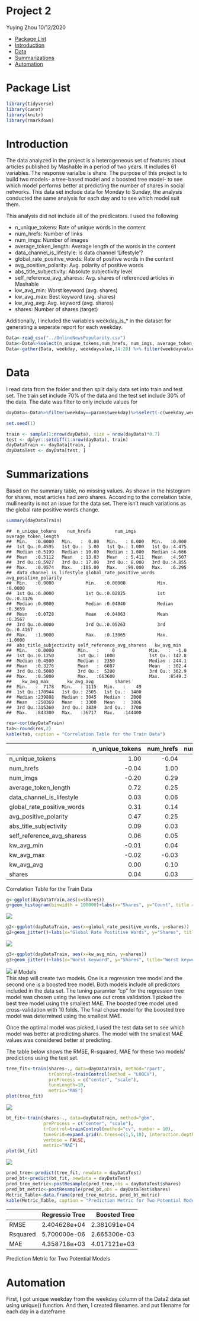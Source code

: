Project 2
================
Yuying Zhou
10/12/2020

  - [Package List](#package-list)
  - [Introduction](#introduction)
  - [Data](#data)
  - [Summarizations](#summarizations)
  - [Automation](#automation)

# Package List

``` r
library(tidyverse)
library(caret)
library(knitr)
library(rmarkdown)
```

# Introduction

The data analyzed in the project is a heterogeneous set of features
about articles published by Mashable in a period of two years. It
includes 61 variables. The response varialbe is share. The purpose of
this project is to build two models- a tree-based model and a boosted
tree model- to see which model performs better at predicting the number
of shares in social networks. This data set include data for Monday to
Sunday, the analysis conducted the same analysis for each day and to see
which model suit them.

This analysis did not include all of the predicators. I used the
following

  - n\_unique\_tokens: Rate of unique words in the content  
  - num\_hrefs: Number of links  
  - num\_imgs: Number of images  
  - average\_token\_length: Average length of the words in the content  
  - data\_channel\_is\_lifestyle: Is data channel ‘Lifestyle’?  
  - global\_rate\_positive\_words: Rate of positive words in the
    content  
  - avg\_positive\_polarity: Avg. polarity of positive words  
  - abs\_title\_subjectivity: Absolute subjectivity level  
  - self\_reference\_avg\_sharess: Avg. shares of referenced articles in
    Mashable  
  - kw\_avg\_min: Worst keyword (avg. shares)  
  - kw\_avg\_max: Best keyword (avg. shares)  
  - kw\_avg\_avg: Avg. keyword (avg. shares)
  - shares: Number of shares (target)

Additionally, I included the variables weekday\_is\_\* in the dataset
for generating a seperate report for each weekday.

``` r
Data<-read_csv("../OnlineNewsPopularity.csv")
Data<-Data%>%select(n_unique_tokens,num_hrefs, num_imgs, average_token_length, data_channel_is_lifestyle, global_rate_positive_words,avg_positive_polarity, abs_title_subjectivity,self_reference_avg_sharess, kw_avg_min, kw_avg_max, kw_avg_avg, shares, starts_with("weekday") )
Data<-gather(Data, weekday, weekdayvalue,14:20) %>% filter(weekdayvalue==1)
```

# Data

I read data from the folder and then split daily data set into train and
test set. The train set include 70% of the data and the test set include
30% of the data. The date was filter to only include values for

``` r
dayData<-Data%>%filter(weekday==params$weekday)%>%select(-c(weekday,weekdayvalue))

set.seed(1)

train <- sample(1:nrow(dayData), size = nrow(dayData)*0.7)
test <- dplyr::setdiff(1:nrow(dayData), train)
dayDataTrain <- dayData[train, ]
dayDataTest <- dayData[test, ]
```

# Summarizations

Based on the summary table, no missing values. As shown in the histogram
for shares, most articles had zero shares. According to the correlation
table, mullinearity is not an issue for the data set. There isn’t much
variations as the global rate positive words change.

``` r
summary(dayDataTrain)  
```

    ##  n_unique_tokens    num_hrefs         num_imgs      average_token_length
    ##  Min.   :0.0000   Min.   :  0.00   Min.   : 0.000   Min.   :0.000       
    ##  1st Qu.:0.4595   1st Qu.:  5.00   1st Qu.: 1.000   1st Qu.:4.475       
    ##  Median :0.5199   Median : 10.00   Median : 1.000   Median :4.666       
    ##  Mean   :0.5112   Mean   : 13.03   Mean   : 5.411   Mean   :4.507       
    ##  3rd Qu.:0.5927   3rd Qu.: 17.00   3rd Qu.: 8.000   3rd Qu.:4.855       
    ##  Max.   :0.9574   Max.   :105.00   Max.   :99.000   Max.   :6.295       
    ##  data_channel_is_lifestyle global_rate_positive_words avg_positive_polarity
    ##  Min.   :0.0000            Min.   :0.00000            Min.   :0.0000       
    ##  1st Qu.:0.0000            1st Qu.:0.02825            1st Qu.:0.3126       
    ##  Median :0.0000            Median :0.04040            Median :0.3659       
    ##  Mean   :0.0728            Mean   :0.04063            Mean   :0.3567       
    ##  3rd Qu.:0.0000            3rd Qu.:0.05263            3rd Qu.:0.4167       
    ##  Max.   :1.0000            Max.   :0.13065            Max.   :1.0000       
    ##  abs_title_subjectivity self_reference_avg_sharess   kw_avg_min    
    ##  Min.   :0.0000         Min.   :     0             Min.   :  -1.0  
    ##  1st Qu.:0.1250         1st Qu.:  1000             1st Qu.: 142.8  
    ##  Median :0.4500         Median :  2350             Median : 244.1  
    ##  Mean   :0.3276         Mean   :  6087             Mean   : 302.4  
    ##  3rd Qu.:0.5000         3rd Qu.:  5200             3rd Qu.: 362.9  
    ##  Max.   :0.5000         Max.   :663600             Max.   :8549.3  
    ##    kw_avg_max       kw_avg_avg        shares      
    ##  Min.   :  7178   Min.   : 1115   Min.   :    49  
    ##  1st Qu.:170944   1st Qu.: 2505   1st Qu.:  1400  
    ##  Median :239888   Median : 3045   Median :  2000  
    ##  Mean   :250369   Mean   : 3300   Mean   :  3806  
    ##  3rd Qu.:315360   3rd Qu.: 3839   3rd Qu.:  3700  
    ##  Max.   :843300   Max.   :36717   Max.   :144400

``` r
res<-cor(dayDataTrain)
tab<-round(res,2)
kable(tab, caption = "Correlation Table for the Train Data")
```

|                               | n\_unique\_tokens | num\_hrefs | num\_imgs | average\_token\_length | data\_channel\_is\_lifestyle | global\_rate\_positive\_words | avg\_positive\_polarity | abs\_title\_subjectivity | self\_reference\_avg\_sharess | kw\_avg\_min | kw\_avg\_max | kw\_avg\_avg | shares |
| :---------------------------- | ----------------: | ---------: | --------: | ---------------------: | ---------------------------: | ----------------------------: | ----------------------: | -----------------------: | ----------------------------: | -----------: | -----------: | -----------: | -----: |
| n\_unique\_tokens             |              1.00 |     \-0.04 |    \-0.20 |                   0.72 |                         0.03 |                          0.31 |                    0.47 |                     0.09 |                          0.06 |       \-0.01 |       \-0.02 |         0.00 |   0.04 |
| num\_hrefs                    |            \-0.04 |       1.00 |      0.29 |                   0.25 |                         0.06 |                          0.14 |                    0.25 |                     0.03 |                          0.05 |         0.04 |       \-0.03 |         0.10 |   0.03 |
| num\_imgs                     |            \-0.20 |       0.29 |      1.00 |                   0.02 |                         0.03 |                        \-0.03 |                    0.11 |                   \-0.06 |                          0.02 |         0.00 |         0.01 |         0.13 |   0.02 |
| average\_token\_length        |              0.72 |       0.25 |      0.02 |                   1.00 |                         0.01 |                          0.36 |                    0.61 |                     0.13 |                          0.06 |       \-0.01 |       \-0.05 |       \-0.06 | \-0.01 |
| data\_channel\_is\_lifestyle  |              0.03 |       0.06 |      0.03 |                   0.01 |                         1.00 |                          0.08 |                    0.12 |                     0.02 |                        \-0.02 |         0.01 |       \-0.08 |         0.10 |   0.01 |
| global\_rate\_positive\_words |              0.31 |       0.14 |    \-0.03 |                   0.36 |                         0.08 |                          1.00 |                    0.44 |                   \-0.11 |                          0.02 |         0.07 |       \-0.09 |         0.01 |   0.02 |
| avg\_positive\_polarity       |              0.47 |       0.25 |      0.11 |                   0.61 |                         0.12 |                          0.44 |                    1.00 |                     0.06 |                          0.04 |         0.00 |         0.00 |         0.08 |   0.04 |
| abs\_title\_subjectivity      |              0.09 |       0.03 |    \-0.06 |                   0.13 |                         0.02 |                        \-0.11 |                    0.06 |                     1.00 |                          0.02 |         0.04 |       \-0.04 |       \-0.01 |   0.05 |
| self\_reference\_avg\_sharess |              0.06 |       0.05 |      0.02 |                   0.06 |                       \-0.02 |                          0.02 |                    0.04 |                     0.02 |                          1.00 |         0.01 |         0.06 |         0.11 |   0.03 |
| kw\_avg\_min                  |            \-0.01 |       0.04 |      0.00 |                 \-0.01 |                         0.01 |                          0.07 |                    0.00 |                     0.04 |                          0.01 |         1.00 |       \-0.22 |         0.22 |   0.03 |
| kw\_avg\_max                  |            \-0.02 |     \-0.03 |      0.01 |                 \-0.05 |                       \-0.08 |                        \-0.09 |                    0.00 |                   \-0.04 |                          0.06 |       \-0.22 |         1.00 |         0.31 | \-0.03 |
| kw\_avg\_avg                  |              0.00 |       0.10 |      0.13 |                 \-0.06 |                         0.10 |                          0.01 |                    0.08 |                   \-0.01 |                          0.11 |         0.22 |         0.31 |         1.00 |   0.11 |
| shares                        |              0.04 |       0.03 |      0.02 |                 \-0.01 |                         0.01 |                          0.02 |                    0.04 |                     0.05 |                          0.03 |         0.03 |       \-0.03 |         0.11 |   1.00 |

Correlation Table for the Train Data

``` r
g<-ggplot(dayDataTrain,aes(x=shares))
g+geom_histogram(binwidth = 100000)+labs(x="Shares", y="Count", title = "Shares Histogram")
```

![](weekday_is_saturday_files/figure-gfm/summarization-1.png)<!-- -->

``` r
g2<-ggplot(dayDataTrain, aes(x=global_rate_positive_words, y=shares))
g2+geom_jitter()+labs(x="Global Rate Postitive Words", y="Shares", title="Global Rate Postitive Words vs Shares")
```

![](weekday_is_saturday_files/figure-gfm/summarization-2.png)<!-- -->

``` r
g3<-ggplot(dayDataTrain, aes(x=kw_avg_min, y=shares))
g3+geom_jitter()+labs(x="Worst keyword", y="Shares", title="Worst keyword vs Shares")
```

![](weekday_is_saturday_files/figure-gfm/summarization-3.png)<!-- --> \#
Models  
This step will create two models. One is a regression tree model and the
second one is a boosted tree model. Both models include all predictors
included in the data set. The tuning paramter “cp” for the regression
tree model was chosen using the leave one out cross validation. I picked
the best tree model using the smallest MAE. The boosted tree model used
cross-validation with 10 folds. The final chose model for the boosted
tree model was determined using the smallest MAE.

Once the optimal model was picked, I used the test data set to see which
model was better at predicting shares. The model with the smallest MAE
values was considered better at predicting.

The table below shows the RMSE, R-squared, MAE for these two models’
predictions using the test set.

``` r
tree_fit<-train(shares~., data=dayDataTrain, method="rpart",
                trControl=trainControl(method = "LOOCV"),
                preProcess = c("center", "scale"),
                tuneLength=10,
                metric="MAE")
plot(tree_fit)
```

![](weekday_is_saturday_files/figure-gfm/models-1.png)<!-- -->

``` r
bt_fit<-train(shares~., data=dayDataTrain, method="gbm",
              preProcess = c("center", "scale"),
              trControl=trainControl(method="cv", number = 10),
              tuneGrid=expand.grid(n.trees=c(1,5,10), interaction.depth=1:3, shrinkage=c(0.1,0.5,0.9), n.minobsinnode=10),
              verbose = FALSE,
              metric="MAE")
plot(bt_fit)
```

![](weekday_is_saturday_files/figure-gfm/models-2.png)<!-- -->

``` r
pred_tree<-predict(tree_fit, newdata = dayDataTest)   
pred_bt<-predict(bt_fit, newdata = dayDataTest)
pred_tree_metric<-postResample(pred_tree,obs = dayDataTest$shares)
pred_bt_metric<-postResample(pred_bt,obs = dayDataTest$shares)
Metric_Table<-data.frame(pred_tree_metric, pred_bt_metric)
kable(Metric_Table, caption = "Prediction Metric for Two Potential Models", col.names = c("Regressio Tree"," Boosted Tree"))
```

|          | Regressio Tree | Boosted Tree |
| :------- | -------------: | -----------: |
| RMSE     |   2.404628e+04 | 2.381091e+04 |
| Rsquared |   5.700000e-06 | 2.665300e-03 |
| MAE      |   4.358718e+03 | 4.017121e+03 |

Prediction Metric for Two Potential Models

# Automation

First, I got unique weekday from the weekday column of the Data2 data
set using unique() function. And then, I created filenames. and put
filename for each day in a dateframe.
